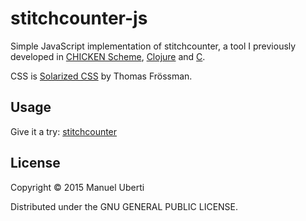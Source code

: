 # stitchcounter-js

Simple JavaScript implementation of stitchcounter, a tool I previously developed
in [CHICKEN Scheme](https://github.com/manuel-uberti/stitchcounter-scm),
[Clojure](https://github.com/manuel-uberti/stitchcounter-clj) and
[C](https://github.com/manuel-uberti/c-bag/blob/master/stitchcounter.c).

CSS is [Solarized CSS](https://thomasf.github.io/solarized-css/) by Thomas
Frössman.

## Usage
Give it a try: [stitchcounter](https://manuel-uberti.github.io/stitchcounter/)

## License
Copyright © 2015 Manuel Uberti

Distributed under the GNU GENERAL PUBLIC LICENSE.

